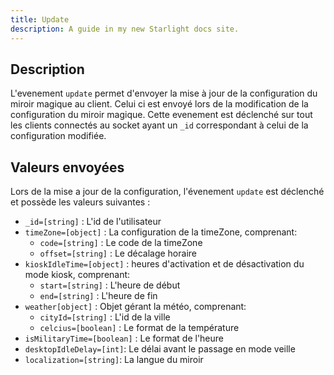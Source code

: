 ```yaml
---
title: Update
description: A guide in my new Starlight docs site.
---
```


## Description
L'evenement `update` permet d'envoyer la mise à jour de la configuration du miroir magique au client. Celui ci est envoyé lors de la modification de la configuration du miroir magique. Cette evenement est déclenché sur tout les clients connectés au socket ayant un `_id` correspondant à celui de la configuration modifiée.

## Valeurs envoyées
Lors de la mise a jour de la configuration, l'évenement `update` est déclenché et possède les valeurs suivantes :
- `_id=[string]` : L'id de l'utilisateur
- `timeZone=[object]` : La configuration de la timeZone, comprenant:
  - `code=[string]` : Le code de la timeZone
  - `offset=[string]` : Le décalage horaire
- `kioskIdleTime=[object]` : heures d'activation et de désactivation du mode kiosk, comprenant:
  - `start=[string]` : L'heure de début
  - `end=[string]` : L'heure de fin
- `weather[object]` : Objet gérant la météo, comprenant:
  - `cityId=[string]` : L'id de la ville
  - `celcius=[boolean]` : Le format de la température
- `isMilitaryTime=[boolean]` : Le format de l'heure
- `desktopIdleDelay=[int]`: Le délai avant le passage en mode veille
- `localization=[string]`: La langue du miroir